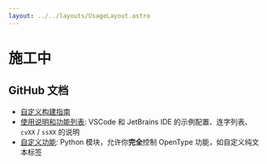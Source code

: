 ```yaml
---
layout: ../../layouts/UsageLayout.astro
---
```


# 施工中

## GitHub 文档

- [自定义构建指南](https://github.com/subframe7536/maple-font#custom-build)
- [使用说明和功能列表](https://github.com/subframe7536/maple-font/tree/variable/source/features): VSCode 和 JetBrains IDE 的示例配置、连字列表、`cvXX` / `ssXX` 的说明
- [自定义功能](https://github.com/subframe7536/maple-font/tree/variable/source/py/feature): Python 模块，允许你**完全**控制 OpenType 功能，如自定义纯文本标签
